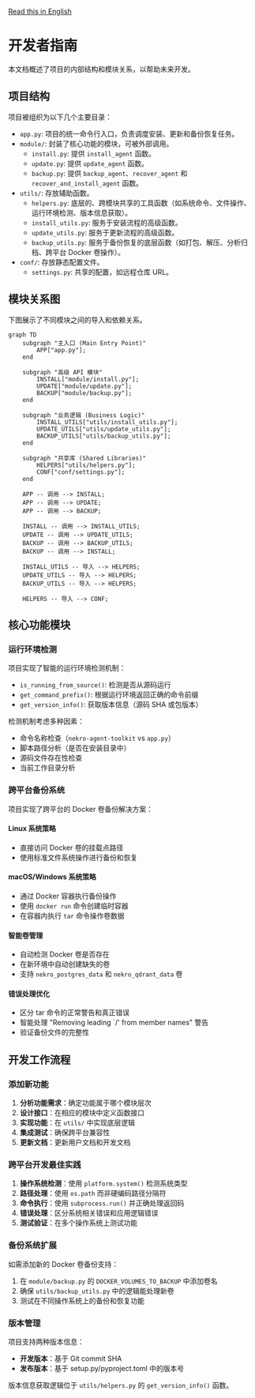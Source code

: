 [Read this in English](./DEVELOP-EN.md)

# 开发者指南

本文档概述了项目的内部结构和模块关系，以帮助未来开发。

## 项目结构

项目被组织为以下几个主要目录：

- `app.py`: 项目的统一命令行入口，负责调度安装、更新和备份恢复任务。
- `module/`: 封装了核心功能的模块，可被外部调用。
  - `install.py`: 提供 `install_agent` 函数。
  - `update.py`: 提供 `update_agent` 函数。
  - `backup.py`: 提供 `backup_agent`、`recover_agent` 和 `recover_and_install_agent` 函数。
- `utils/`: 存放辅助函数。
  - `helpers.py`: 底层的、跨模块共享的工具函数（如系统命令、文件操作、运行环境检测、版本信息获取）。
  - `install_utils.py`: 服务于安装流程的高级函数。
  - `update_utils.py`: 服务于更新流程的高级函数。
  - `backup_utils.py`: 服务于备份恢复的底层函数（如打包、解压、分析归档、跨平台 Docker 卷操作）。
- `conf/`: 存放静态配置文件。
  - `settings.py`: 共享的配置，如远程仓库 URL。

## 模块关系图

下图展示了不同模块之间的导入和依赖关系。

```mermaid
graph TD
    subgraph "主入口 (Main Entry Point)"
        APP["app.py"];
    end

    subgraph "高级 API 模块"
        INSTALL["module/install.py"];
        UPDATE["module/update.py"];
        BACKUP["module/backup.py"];
    end

    subgraph "业务逻辑 (Business Logic)"
        INSTALL_UTILS["utils/install_utils.py"];
        UPDATE_UTILS["utils/update_utils.py"];
        BACKUP_UTILS["utils/backup_utils.py"];
    end

    subgraph "共享库 (Shared Libraries)"
        HELPERS["utils/helpers.py"];
        CONF["conf/settings.py"];
    end

    APP -- 调用 --> INSTALL;
    APP -- 调用 --> UPDATE;
    APP -- 调用 --> BACKUP;

    INSTALL -- 调用 --> INSTALL_UTILS;
    UPDATE -- 调用 --> UPDATE_UTILS;
    BACKUP -- 调用 --> BACKUP_UTILS;
    BACKUP -- 调用 --> INSTALL;
    
    INSTALL_UTILS -- 导入 --> HELPERS;
    UPDATE_UTILS -- 导入 --> HELPERS;
    BACKUP_UTILS -- 导入 --> HELPERS;

    HELPERS -- 导入 --> CONF;
```

## 核心功能模块

### 运行环境检测

项目实现了智能的运行环境检测机制：

- `is_running_from_source()`: 检测是否从源码运行
- `get_command_prefix()`: 根据运行环境返回正确的命令前缀
- `get_version_info()`: 获取版本信息（源码 SHA 或包版本）

检测机制考虑多种因素：
- 命令名称检查（`nekro-agent-toolkit` vs `app.py`）
- 脚本路径分析（是否在安装目录中）
- 源码文件存在性检查
- 当前工作目录分析

### 跨平台备份系统

项目实现了跨平台的 Docker 卷备份解决方案：

#### Linux 系统策略
- 直接访问 Docker 卷的挂载点路径
- 使用标准文件系统操作进行备份和恢复

#### macOS/Windows 系统策略
- 通过 Docker 容器执行备份操作
- 使用 `docker run` 命令创建临时容器
- 在容器内执行 `tar` 命令操作卷数据

#### 智能卷管理
- 自动检测 Docker 卷是否存在
- 在新环境中自动创建缺失的卷
- 支持 `nekro_postgres_data` 和 `nekro_qdrant_data` 卷

#### 错误处理优化
- 区分 tar 命令的正常警告和真正错误
- 智能处理 "Removing leading `/' from member names" 警告
- 验证备份文件的完整性

## 开发工作流程

### 添加新功能

1. **分析功能需求**：确定功能属于哪个模块层次
2. **设计接口**：在相应的模块中定义函数接口
3. **实现功能**：在 `utils/` 中实现底层逻辑
4. **集成测试**：确保跨平台兼容性
5. **更新文档**：更新用户文档和开发文档

### 跨平台开发最佳实践

1. **操作系统检测**：使用 `platform.system()` 检测系统类型
2. **路径处理**：使用 `os.path` 而非硬编码路径分隔符
3. **命令执行**：使用 `subprocess.run()` 并正确处理返回码
4. **错误处理**：区分系统相关错误和应用逻辑错误
5. **测试验证**：在多个操作系统上测试功能

### 备份系统扩展

如需添加新的 Docker 卷备份支持：

1. 在 `module/backup.py` 的 `DOCKER_VOLUMES_TO_BACKUP` 中添加卷名
2. 确保 `utils/backup_utils.py` 中的逻辑能处理新卷
3. 测试在不同操作系统上的备份和恢复功能

### 版本管理

项目支持两种版本信息：
- **开发版本**：基于 Git commit SHA
- **发布版本**：基于 setup.py/pyproject.toml 中的版本号

版本信息获取逻辑位于 `utils/helpers.py` 的 `get_version_info()` 函数。
